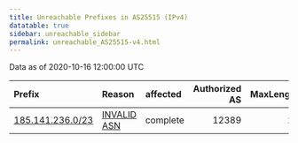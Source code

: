 ```yaml
---
title: Unreachable Prefixes in AS25515 (IPv4)
datatable: true
sidebar: unreachable_sidebar
permalink: unreachable_AS25515-v4.html
---
```


Data as of 2020-10-16 12:00:00 UTC


<div class="datatable-begin"></div>

| Prefix                                                     | Reason                                                                                                  | affected   |   Authorized AS |   MaxLength | Anchor                                         |   unreachable /24s |
|:-----------------------------------------------------------|:--------------------------------------------------------------------------------------------------------|:-----------|----------------:|------------:|:-----------------------------------------------|-------------------:|
| [185.141.236.0/23](https://stat.ripe.net/185.141.236.0/23) | [INVALID ASN](https://rpki-validator.ripe.net/announcement-preview?asn=AS25515&prefix=185.141.236.0/23) | complete   |           12389 |          23 | [RIPE](unreachable_RIPE_NCC_RPKI_Root-v4.html) |                  2 |

<div class="datatable-end"></div>